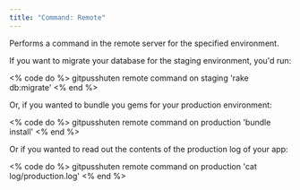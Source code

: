 ```yaml
---
title: "Command: Remote"
---
```


Performs a command in the remote server for the specified environment.

If you want to migrate your database for the staging environment, you'd run:

<% code do %>
gitpusshuten remote command on staging 'rake db:migrate'
<% end %>

Or, if you wanted to bundle you gems for your production environment:

<% code do %>
gitpusshuten remote command on production 'bundle install'
<% end %>

Or if you wanted to read out the contents of the production log of your app:

<% code do %>
gitpusshuten remote command on production 'cat log/production.log'
<% end %>